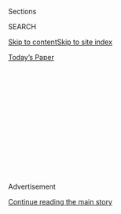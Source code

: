 <div id="app">

<div>

<div>

<div>

<div class="NYTAppHideMasthead css-1q2w90k e1suatyy0">

<div class="section css-ui9rw0 e1suatyy2">

<div class="css-eph4ug er09x8g0">

<div class="css-6n7j50">

</div>

<span class="css-1dv1kvn">Sections</span>

<div class="css-10488qs">

<span class="css-1dv1kvn">SEARCH</span>

</div>

[Skip to content](#site-content)[Skip to site
index](#site-index)

</div>

<div class="css-10698na e1huz5gh0">

</div>

</div>

<div id="masthead-bar-one" class="section hasLinks css-15hmgas e1csuq9d3">

<div class="css-uqyvli e1csuq9d0">

</div>

<div class="css-1uqjmks e1csuq9d1">

</div>

<div class="css-9e9ivx">

[](https://myaccount.nytimes.com/auth/login?response_type=cookie&client_id=vi)

</div>

<div class="css-1bvtpon e1csuq9d2">

[Today’s
Paper](https://www.nytimes.com/section/todayspaper)

</div>

</div>

</div>

</div>

<div data-aria-hidden="false">

<div id="site-content" data-role="main">

<div>

<div class="css-1aor85t" style="opacity:0.000000001;z-index:-1;visibility:hidden">

<div class="css-1hqnpie">

<div class="css-epjblv">

<span class="css-17xtcya">[Opinion](/section/opinion)</span><span class="css-x15j1o">|</span><span class="css-fwqvlz">Using
Telemedicine to Treat Opioid
Addiction</span>

</div>

<div class="css-k008qs">

<div class="css-1iwv8en">

<span class="css-18z7m18"></span>

<div>

</div>

</div>

<span class="css-1n6z4y">https://nyti.ms/33o9k97</span>

<div class="css-1705lsu">

<div class="css-4xjgmj">

<div class="css-4skfbu" data-role="toolbar" data-aria-label="Social Media Share buttons, Save button, and Comments Panel with current comment count" data-testid="share-tools">

  - 
  - 
  - 
  - 
    
    <div class="css-6n7j50">
    
    </div>

  - 

</div>

</div>

</div>

</div>

</div>

</div>

<div id="NYT_TOP_BANNER_REGION" class="css-13pd83m">

</div>

<div id="top-wrapper" class="css-1sy8kpn">

<div id="top-slug" class="css-l9onyx">

Advertisement

</div>

[Continue reading the main
story](#after-top)

<div class="ad top-wrapper" style="text-align:center;height:100%;display:block;min-height:250px">

<div id="top" class="place-ad" data-position="top" data-size-key="top">

</div>

</div>

<div id="after-top">

</div>

</div>

<div>

<div class="css-v5btjw etb61u70">

<div class="css-v05ibm etb61u71">

[Opinion](/section/opinion)

</div>

</div>

<div id="sponsor-wrapper" class="css-1hyfx7x">

<div id="sponsor-slug" class="css-19vbshk">

Supported by

</div>

[Continue reading the main
story](#after-sponsor)

<div id="sponsor" class="ad sponsor-wrapper" style="text-align:center;height:100%;display:block">

</div>

<div id="after-sponsor">

</div>

</div>

<div class="css-186x18t">

Fixes

</div>

<div class="css-1vkm6nb ehdk2mb0">

# Using Telemedicine to Treat Opioid Addiction

</div>

Getting medication long meant seeing a licensed provider. Now a strategy
for evading Covid-19 makes treatment available via the web.

<div class="css-18e8msd">

<div class="css-vp77d3 epjyd6m0">

<div class="css-1p10dcb ey68jwv0" data-aria-hidden="true">

![Tina
Rosenberg](https://static01.nyt.com/images/2019/02/13/opinion/tina-rosenberg/tina-rosenberg-thumbLarge-v2.png
"Tina Rosenberg")

</div>

<div class="css-1baulvz">

By <span class="css-1baulvz last-byline" itemprop="name">Tina
Rosenberg</span>

<div class="css-8atqhb">

Ms. Rosenberg is an author and a former editorial writer for The New
York Times.

</div>

</div>

</div>

  - Aug. 4,
    2020

  - 
    
    <div class="css-4xjgmj">
    
    <div class="css-d8bdto" data-role="toolbar" data-aria-label="Social Media Share buttons, Save button, and Comments Panel with current comment count" data-testid="share-tools">
    
      - 
      - 
      - 
      - 
        
        <div class="css-6n7j50">
        
        </div>
    
      - 
    
    </div>
    
    </div>

</div>

<div class="css-79elbk" data-testid="photoviewer-wrapper">

<div class="css-z3e15g" data-testid="photoviewer-wrapper-hidden">

</div>

<div class="css-1a48zt4 ehw59r15" data-testid="photoviewer-children">

![<span class="css-16f3y1r e13ogyst0" data-aria-hidden="true">Maxwell
Atkinson, a case manager at Prevention Point in the Kensington section
of Philadelphia, using a telemedicine interface to discuss a patient
with another
doctor.</span><span class="css-cnj6d5 e1z0qqy90" itemprop="copyrightHolder"><span class="css-1ly73wi e1tej78p0">Credit...</span><span><span>Sabina
Louise Pierce for The New York
Times</span></span></span>](https://static01.nyt.com/images/2020/08/04/opinion/04Fixes2/merlin_174571176_9112759a-6edf-4f19-981a-f42d6f93a807-articleLarge.jpg?quality=75&auto=webp&disable=upscale)

</div>

</div>

</div>

<div class="section meteredContent css-1r7ky0e" name="articleBody" itemprop="articleBody">

<div class="css-1fanzo5 StoryBodyCompanionColumn">

<div class="css-53u6y8">

Covid-19 has made life much harder for people with opioid addiction. But
the response to the virus has also revealed a way forward that could
radically expand effective treatment and reduce overdose deaths.

Until now, getting effective treatment depended on where you lived.
Forty percent of American counties — much of Appalachia, for example —
have [no providers licensed to prescribe
buprenorphine](https://oig.hhs.gov/oei/reports/oei-12-17-00240.asp), the
most successful treatment so far.

But the pandemic has made it possible to see a licensed provider from
home, and that could make buprenorphine treatment available anywhere.

Michelle (she asked me to not use her family name) is 57, lives near
Wilkes-Barre, Pa., and works from home as a customer service
representative. Her computer allows her to live a good life — after
eight years on heroin that followed many years on other drugs.

</div>

</div>

<div class="css-1fanzo5 StoryBodyCompanionColumn">

<div class="css-53u6y8">

Over the internet, she sees a psychiatric nurse practitioner, Roseanna
Melle, who offers light counseling and prescribes the widely used drug
Suboxone — a combination of buprenorphine and the overdose reversal drug
naloxone. It blocks her cravings and prevents withdrawal symptoms, but
doesn’t get her high. She feels … normal.

Before starting telemedicine in April, Michelle got Suboxone at a local
addiction medicine clinic. “It was a revolving door — sometimes standing
room only,” she said. “Who wouldn’t want to just do your appointment in
the comfort and privacy of your own home?”

Robert, 30, another of Ms. Melle’s patients, from nearby Scranton, said:
“Home treatment lessens the shame for me. I don’t have to worry what
doctors around here think. My Suboxone — it’s just a medication. I don’t
think about it. I just take it and go about my day.”

Ms. Melle is one of two — soon to be four — providers at a new
telemedicine company in Pennsylvania called Ophelia. It’s one of several
companies started in the last few years that prescribe Suboxone: Bicycle
Health, Bright Heart Health, Workit Health, PursueCare, Boulder Care.
Each is slightly different and they operate in different states.

The science is
[unequivocal](https://www.ncbi.nlm.nih.gov/books/NBK534504/): The only
effective treatment for opioid use disorder is what is called
“medication-assisted treatment.” Medication makes patients [far more
successful in treatment and less likely to
overdose.](https://www.ncbi.nlm.nih.gov/books/NBK534504/)

</div>

</div>

<div class="css-1fanzo5 StoryBodyCompanionColumn">

<div class="css-53u6y8">

But at least 80 percent of people who could benefit from it don’t
receive it. Some are deterred by the stigma still attached to taking
Suboxone. But likely more important is the shortage of local providers.
In 2016, the Obama administration increased the number of providers and
allowed them to treat more patients. It’s still far from enough.

So people buy Suboxone from their drug dealer. “I bought it on the black
market — a lot of people do,” Michelle said. “They sometimes try it
because they can’t get their drug of choice. Or they’re thinking about
getting clean, and they don’t have insurance and don’t want to go
through the red tape.”

Ophelia’s medical director, Arthur Robin Williams, an addiction
psychiatrist and assistant professor at Columbia University said, “It is
easier for people to get the dangerous drugs than to get the treatment
for addiction.”

Some clinics have been using telemedicine for the last few years, but
patients still faced many barriers to treatment. The first visit had to
be in person — which meant that access to treatment still depended on
where you lived. Doctors were paid a pittance for telehealth
appointments, so few doctors offered them. A patient could get only a
week’s supply of buprenorphine at a time.

Advocates for treatment have campaigned to remove these barriers —
unsuccessfully until Covid-19.

The pandemic has led to [regulatory
changes](https://www.samhsa.gov/sites/default/files/faqs-for-oud-prescribing-and-dispensing.pdf):
Treatment can now be entirely virtual, including the first appointment.
Medicare now pays providers the same for a video appointment as a
conventional one — many insurers and Medicaid programs have followed.
Patients can get a month’s prescription for buprenorphine instead of
just a week’s.

These changes are temporary, but everyone I talked to wanted them made
permanent.

“This has just catapulted through this crisis,” said Allegra Schorr, a
Manhattan doctor and the president of Compa, a New York State coalition
of medication-assisted treatment providers and advocates. “Now
everybody’s doing it,” she said. “Within this environment, it
certainly seems to be working.”

Prevention Point Philadelphia is among the largest harm reduction
centers in the country. It offers syringe exchange, medical care, social
services — and now, food. The majority of its patients are without
homes, and most suffer from multiple mental and physical illnesses.

</div>

</div>

<div class="css-1fanzo5 StoryBodyCompanionColumn">

<div class="css-53u6y8">

Prevention Point has offered medication-assisted treatment for 12 years
and now treats 268 patients — many out of a mobile van. “We try to wipe
out any barriers,” said Silvana Mazzella, associate executive director.

</div>

</div>

<div class="css-79elbk" data-testid="photoviewer-wrapper">

<div class="css-z3e15g" data-testid="photoviewer-wrapper-hidden">

</div>

<div class="css-1a48zt4 ehw59r15" data-testid="photoviewer-children">

![<span class="css-16f3y1r e13ogyst0" data-aria-hidden="true">Silvana
Mazzella associate executive director of Prevention Point Philadelphia,
in front of the mobile unit they use for reaching out to
patients.</span><span class="css-cnj6d5 e1z0qqy90" itemprop="copyrightHolder"><span class="css-1ly73wi e1tej78p0">Credit...</span><span>Sabina
Louise Pierce for The New York
Times</span></span>](https://static01.nyt.com/images/2020/08/04/opinion/04Fixes1/04Fixes1-articleLarge.jpg?quality=75&auto=webp&disable=upscale)

</div>

</div>

<div class="css-1fanzo5 StoryBodyCompanionColumn">

<div class="css-53u6y8">

In mid-March, Prevention Point started prescribing Suboxone through
telemedicine. But many of its patients can’t do the “tele” part. They
don’t have phones or have no-data phones and can’t afford the airtime
for an appointment. Prevention Point has given patients some donated
phones with data and minutes of usage included, and is seeking more.

Ms. Mazzella said telemedicine has helped the patients who can use it.
“It’s a reduction of the hassle, wait times, anxiety and fear of
withdrawal in a waiting room,” she said. But the switch has also changed
the foundations of treatment,” she added. “We have moved to more of a
harm reduction model. We have taken away drug screens and things that
feel punitive, things patients must do to prove they’re a good patient.
We’ve removed the stigma and the power dynamic that typically exists in
a clinic. We are putting the same level of trust in patients as you
would with diabetes or hypertension.”

She said telemedicine patients have proven more likely to fill their
prescriptions than patients who had appeared in person in the past.

Although Prevention Point doesn’t do video drug tests, other practices
do. Ophelia sends Robert a kit. On camera, he unseals the box, which has
test strips built in to identify buprenorphine and 11 other drugs. Then
he fills a tube with saliva to be tested for the presence of opioids,
fits the tube into the box so that the test strips can work and shows
Ms. Melle the result.

Ophelia markets to consumers. It has 90 patients, all self-pay while the
company waits to be accepted by insurance plans and Medicaid.

</div>

</div>

<div class="css-1fanzo5 StoryBodyCompanionColumn">

<div class="css-53u6y8">

Some other telehealth companies offer therapy. Ophelia doesn’t, but
neither do most doctors who prescribe Suboxone. Zack Gray, Ophelia’s
founder, explained: “We want to make the barrier as low as possible for
people to opt into treatment — then give them the choice to opt into
therapy.”

Dr. Williams, the medical director, said: “When I first heard about
Ophelia, I was terrified. I thought the idea was ludicrous.” He worried
about doing proper clinical management over video.

Both Robert and Michelle, by contrast, said that their previous doctors
had left them feeling rushed and judged, and that Ms. Melle knows them
far better.

“Bringing this into the home may not be quite as robust and nuanced as
in-person care,” but it is necessary, Dr. Williams said. “The U.S. has
40,000 to 45,000 people dying from opioid overdoses every year,” he
continued. “We haven’t done anything at the level needed, and it’s been
20 years.”

*To receive alerts for Fixes columns, sign up*
[*here.*](http://eepurl.com/ABIxL)

Tina Rosenberg is a co-founder of the [Solutions Journalism
Network](http://solutionsjournalism.org), which supports rigorous
reporting about responses to social problems. She won a Pulitzer Prize
for her book “[The Haunted Land: Facing Europe’s Ghosts After
Communism](http://www.randomhouse.com/catalog/display.pperl?isbn=9780679744993),”
and is the author, most recently, of “[Join the Club: How Peer Pressure
Can Transform the World](http://books.wwnorton.com/books/Join-the-Club)”
and the World War II spy story e-book [“D for
Deception.”](https://www.goodreads.com/book/show/16124470-d-for-deception)

*The Times is committed to publishing* [*a diversity of
letters*](https://www.nytimes.com/2019/01/31/opinion/letters/letters-to-editor-new-york-times-women.html)
*to the editor. We’d like to hear what you think about this or any of
our articles. Here are some*
[*tips*](https://help.nytimes.com/hc/en-us/articles/115014925288-How-to-submit-a-letter-to-the-editor)*.
And here’s our email:*
[*letters@nytimes.com*](mailto:letters@nytimes.com)*.*

*Follow The New York Times Opinion section on*
[*Facebook*](https://www.facebook.com/nytopinion)*,* [*Twitter
(@NYTopinion)*](http://twitter.com/NYTOpinion) *and*
[*Instagram*](https://www.instagram.com/nytopinion/)*.*

</div>

</div>

</div>

<div>

</div>

<div>

</div>

<div>

</div>

<div>

<div id="bottom-wrapper" class="css-1ede5it">

<div id="bottom-slug" class="css-l9onyx">

Advertisement

</div>

[Continue reading the main
story](#after-bottom)

<div id="bottom" class="ad bottom-wrapper" style="text-align:center;height:100%;display:block;min-height:90px">

</div>

<div id="after-bottom">

</div>

</div>

</div>

</div>

</div>

## Site Index

<div>

</div>

## Site Information Navigation

  - [© <span>2020</span> <span>The New York Times
    Company</span>](https://help.nytimes.com/hc/en-us/articles/115014792127-Copyright-notice)

<!-- end list -->

  - [NYTCo](https://www.nytco.com/)
  - [Contact
    Us](https://help.nytimes.com/hc/en-us/articles/115015385887-Contact-Us)
  - [Work with us](https://www.nytco.com/careers/)
  - [Advertise](https://nytmediakit.com/)
  - [T Brand Studio](http://www.tbrandstudio.com/)
  - [Your Ad
    Choices](https://www.nytimes.com/privacy/cookie-policy#how-do-i-manage-trackers)
  - [Privacy](https://www.nytimes.com/privacy)
  - [Terms of
    Service](https://help.nytimes.com/hc/en-us/articles/115014893428-Terms-of-service)
  - [Terms of
    Sale](https://help.nytimes.com/hc/en-us/articles/115014893968-Terms-of-sale)
  - [Site
    Map](https://spiderbites.nytimes.com)
  - [Help](https://help.nytimes.com/hc/en-us)
  - [Subscriptions](https://www.nytimes.com/subscription?campaignId=37WXW)

</div>

</div>

</div>

</div>
